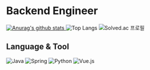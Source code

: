 # Backend Engineer
<!-- Stats, Top Langs, Solved.ac -->
[![Anurag's github stats](https://github-readme-stats.vercel.app/api?username=tofan0412&theme=algolia)
](https://github.com/anuraghazra/github-readme-stats) ![Top Langs](https://github-readme-stats.vercel.app/api/top-langs/?username=tofan0412&layout=compact&theme=tokyonight)
![Solved.ac
프로필](http://mazassumnida.wtf/api/v2/generate_badge?boj=tofan123)

<!-- Skill badge -->
## Language & Tool
![Java](https://img.shields.io/badge/java-%23ED8B00.svg?style=for-the-badge&logo=java&logoColor=white) ![Spring](https://img.shields.io/badge/spring-%236DB33F.svg?style=for-the-badge&logo=spring&logoColor=white) ![Python](https://img.shields.io/badge/python-3670A0?style=for-the-badge&logo=python&logoColor=ffdd54) ![Vue.js](https://img.shields.io/badge/vuejs-%2335495e.svg?style=for-the-badge&logo=vuedotjs&logoColor=%234FC08D)
